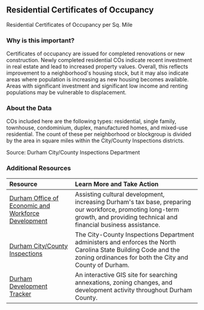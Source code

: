 ## Residential Certificates of Occupancy
Residential Certificates of Occupancy per Sq. Mile

### Why is this important?
Certificates of occupancy are issued for completed renovations or new construction. Newly completed residential COs indicate recent investment in real estate and lead to increased property values. Overall, this reflects improvement to a neighborhood's housing stock, but it may also indicate areas where population is increasing as new housing becomes available. Areas with significant investment and significant low income and renting populations may be vulnerable to displacement.

### About the Data
COs included here are the following types: residential, single family, townhouse, condominium, duplex, manufactured homes, and mixed-use residential. The count of these per neighborhood or blockgroup is divided by the area in square miles within the City/County Inspections districts.

Source: Durham City/County Inspections Department  

### Additional Resources

|Resource | Learn More and Take Action | 
|:--- | :--- |
|[Durham Office of Economic and Workforce Development](http://durhamnc.gov/446/Office-of-Economic-Workforce-Development) | Assisting cultural development, increasing Durham's tax base, preparing our workforce, promoting long-term growth, and providing technical and financial business assistance.
|[Durham City/County Inspections](http://durhamnc.gov/293/City-County-Inspections)| The City-County Inspections Department administers and enforces the North Carolina State Building Code and the zoning ordinances for both the City and County of Durham.
|[Durham Development Tracker](http://gisweb.durhamnc.gov/durhammaps/developmenttracker/index.html) | An interactive GIS site for searching annexations, zoning changes, and development activity throughout Durham County.
